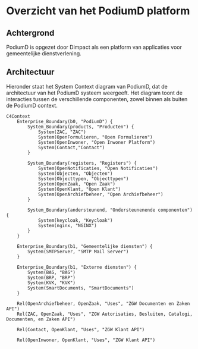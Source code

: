# Overzicht van het PodiumD platform

## Achtergrond

PodiumD is opgezet door Dimpact als een platform van applicaties voor gemeentelijke dienstverlening.

## Architectuur

Hieronder staat het System Context diagram van PodiumD, dat de architectuur van het PodiumD systeem weergeeft. 
Het diagram toont de interacties tussen de verschillende componenten, zowel binnen als buiten de PodiumD context.

```mermaid
C4Context
    Enterprise_Boundary(b0, "PodiumD") {
        System_Boundary(products, "Producten") {
            System(ZAC, "ZAC")
            System(OpenFormulieren, "Open Formulieren")
            System(OpenInwoner, "Open Inwoner Platform")
            System(Contact,"Contact")
        }

        System_Boundary(registers, "Registers") {
            System(OpenNotificaties, "Open Notificaties")
            System(Objecten, "Objecten")
            System(Objecttypen, "Objecttypen")
            System(OpenZaak, "Open Zaak")
            System(OpenKlant, "Open Klant")
            System(OpenArchiefbeheer, "Open Archiefbeheer")
        }

        System_Boundary(andersteunend, "Ondersteunenende componenten") {
            System(keycloak, "Keycloak")
            System(nginx, "NGINX")
        }
    }

    Enterprise_Boundary(b1, "Gemeentelijke diensten") {
        System(SMTPServer, "SMTP Mail Server")
    }

    Enterprise_Boundary(b1, "Externe diensten") {
        System(BAG, "BAG")
        System(BRP, "BRP")
        System(KVK, "KVK")
        System(SmartDocuments, "SmartDocuments")
    }

    Rel(OpenArchiefbeheer, OpenZaak, "Uses", "ZGW Documenten en Zaken API")
    Rel(ZAC, OpenZaak, "Uses", "ZGW Autorisaties, Besluiten, Catalogi, Documenten, en Zaken API")

    Rel(Contact, OpenKlant, "Uses", "ZGW Klant API")

    Rel(OpenInwoner, OpenKlant, "Uses", "ZGW Klant API")
```
